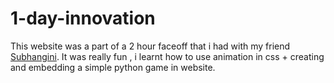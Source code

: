 # 1-day-innovation
This website was a part of a 2 hour faceoff that i had with my friend <a href="https://github.com/Subhangini">Subhangini</a>.
It was really fun , i learnt how to use animation in css + creating and embedding a simple python game in website.
